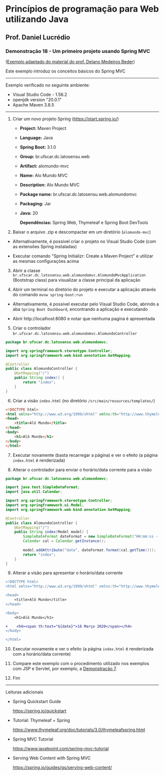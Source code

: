 # Princípios de programação para Web utilizando Java
## Prof. Daniel Lucrédio

### Demonstração 18 - Um primeiro projeto usando Spring MVC

([Exemplo adaptado do material do prof. Delano Medeiros Beder](https://raw.githubusercontent.com/delanobeder/DSW1/master/Modulo06/Roteiro06-01.md))

Este exemplo introduz os conceitos básicos do Spring MVC

<hr>

Exemplo verificado no seguinte ambiente:

- Visual Studio Code - 1.56.2
- openjdk version "20.0.1"
- Apache Maven 3.8.5

<hr>

1. Criar um novo projeto Spring (https://start.spring.io/)
	
	- **Project:** Maven Project
	
	- **Language:** Java
	
	- **Spring Boot:** 3.1.0
	
	- **Group:** br.ufscar.dc.latosensu.web
	
	- **Artifact:** alomundo-mvc
	
	- **Name:** Alo Mundo MVC
	
	- **Description:** Alo Mundo MVC
	
	- **Package name:** br.ufscar.dc.latosensu.web.alomundomvc
	
	- **Packaging:** Jar
	
	- **Java:** 20
	
	  **Dependências:** Spring Web, Thymeleaf e Spring Boot DevTools
	
2. Baixar o arquivo .zip e descompactar em um diretório (```alomundo-mvc```)

- Alternativamente, é possível criar o projeto no Visual Studio Code (com as extensões Spring instaladas)

- Executar comando "Spring Initializr: Create a Maven Project" e utilizar as mesmas configurações acima

3. Abrir a classe ```br.ufscar.dc.latosensu.web.alomundomvc.AlomundoMvcApplication``` (Bootstrap class) para visualizar a classe principal da aplicação

4. Abrir um terminal no diretório do projeto e executar a aplicação através do comando `mvnw spring-boot:run`

- Alternativamente, é possível executar pelo Visual Studio Code, abrindo a aba `Spring Boot Dashboard`, encontrando a aplicação e executando

- Abrir http://localhost:8080 e notar que nenhuma pagina é apresentada

5. Criar o controlador `br.ufscar.dc.latosensu.web.alomundomvc.AlomundoController`
    
```java
package br.ufscar.dc.latosensu.web.alomundomvc;

import org.springframework.stereotype.Controller;
import org.springframework.web.bind.annotation.GetMapping;

@Controller
public class AlomundoController {
    @GetMapping("/")
    public String index() {
        return "index";
    }
}
```

6. Criar a visão `index.html` (no diretório `/src/main/resources/templates/`)

```html
<!DOCTYPE html>
<html xmlns="http://www.w3.org/1999/xhtml" xmlns:th="http://www.thymeleaf.org">
<head>
    <title>Alô Mundo</title>
</head>
<body>
    <h1>Alô Mundo</h1>
</body>
</html>
```

7. Executar novamente (basta recarregar a página) e ver o efeito (a página `index.html` é renderizada)

8. Alterar o controlador para enviar o horário/data corrente para a visão

```java
package br.ufscar.dc.latosensu.web.alomundomvc;

import java.text.SimpleDateFormat;
import java.util.Calendar;

import org.springframework.stereotype.Controller;
import org.springframework.ui.Model;
import org.springframework.web.bind.annotation.GetMapping;

@Controller
public class AlomundoController {
    @GetMapping("/")
    public String index(Model model) {
        SimpleDateFormat dateFormat = new SimpleDateFormat("HH:mm:ss - dd MMMM yyyy");
        Calendar cal = Calendar.getInstance();
    
        model.addAttribute("date", dateFormat.format(cal.getTime()));        
        return "index";
    }
}
```

9. Alterar a visão para apresentar  o horário/data corrente

```diff
<!DOCTYPE html>
<html xmlns="http://www.w3.org/1999/xhtml" xmlns:th="http://www.thymeleaf.org">

<head>
    <title>Alô Mundo</title>
</head>

<body>
    <h1>Alô Mundo</h1>

+    <h4><span th:text="${date}">16 Março 2020</span></h4>
</body>

</html>
```

10. Executar novamente e ver o efeito (a página `index.html` é renderizada com a horário/data corrente)

11. Compare este exemplo com o procedimento utilizado nos exemplos com JSP e Servlet, por exemplo, a [Demonstração 7](exemplo7.md).

11. Fim

---

Leituras adicionais

- Spring Quickstart Guide

  https://spring.io/quickstart

  

- Tutorial: Thymeleaf + Spring
  
  https://www.thymeleaf.org/doc/tutorials/3.0/thymeleafspring.html

  

- Spring MVC Tutorial

  https://www.javatpoint.com/spring-mvc-tutorial
  
  
  
- Serving Web Content with Spring MVC

  https://spring.io/guides/gs/serving-web-content/
